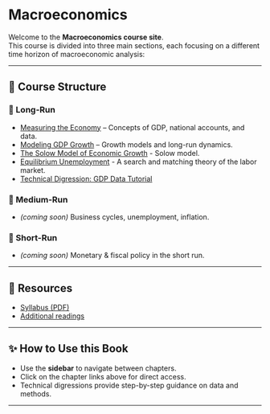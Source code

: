 # Macroeconomics

Welcome to the **Macroeconomics course site**.  
This course is divided into three main sections, each focusing on a different time horizon of macroeconomic analysis:

---

## 📖 Course Structure

### 🔹 Long-Run
- [Measuring the Economy](macro_measuring_the_economy.ipynb) – Concepts of GDP, national accounts, and data.
- [Modeling GDP Growth](modeling-gdp-growth.ipynb) – Growth models and long-run dynamics.
- [The Solow Model of Economic Growth](solow-model.ipynb) - Solow model.
- [Equilibrium Unemployment](equilibrium-unemployment.ipynb) - A search and matching theory of the labor market.
- [Technical Digression: GDP Data Tutorial](gdp-data-tutorial.ipynb)

### 🔹 Medium-Run
- *(coming soon)* Business cycles, unemployment, inflation.

### 🔹 Short-Run
- *(coming soon)* Monetary & fiscal policy in the short run.

---

## 📂 Resources
- [Syllabus (PDF)](../money%20and%20banking/syllabus.pdf)  
- [Additional readings](../assets/readings.html)

---

## ✨ How to Use this Book
- Use the **sidebar** to navigate between chapters.  
- Click on the chapter links above for direct access.  
- Technical digressions provide step-by-step guidance on data and methods.

---
